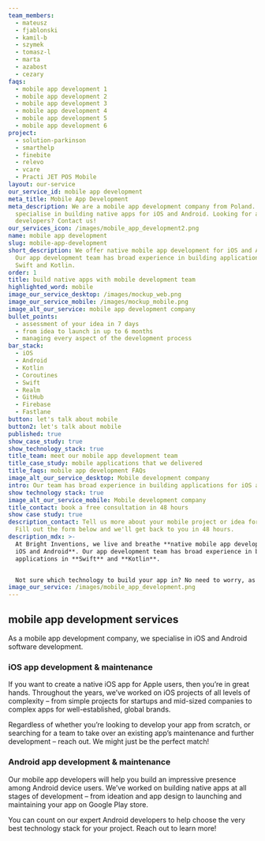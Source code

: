```yaml
---
team_members:
  - mateusz
  - fjablonski
  - kamil-b
  - szymek
  - tomasz-l
  - marta
  - azabost
  - cezary
faqs:
  - mobile app development 1
  - mobile app development 2
  - mobile app development 3
  - mobile app development 4
  - mobile app development 5
  - mobile app development 6
project:
  - solution-parkinson
  - smarthelp
  - finebite
  - relevo
  - vcare
  - Practi JET POS Mobile
layout: our-service
our_service_id: mobile app development
meta_title: Mobile App Development
meta_description: We are a mobile app development company from Poland. We
  specialise in building native apps for iOS and Android. Looking for app
  developers? Contact us!
our_services_icon: /images/mobile_app_development2.png
name: mobile app development
slug: mobile-app-development
short_description: We offer native mobile app development for iOS and Android.
  Our app development team has broad experience in building applications in
  Swift and Kotlin.
order: 1
title: build native apps with mobile development team
highlighted_word: mobile
image_our_service_desktop: /images/mockup_web.png
image_our_service_mobile: /images/mockup_mobile.png
image_alt_our_service: mobile app development company
bullet_points:
  - assessment of your idea in 7 days
  - from idea to launch in up to 6 months
  - managing every aspect of the development process
bar_stack:
  - iOS
  - Android
  - Kotlin
  - Coroutines
  - Swift
  - Realm
  - GitHub
  - Firebase
  - Fastlane
button: let's talk about mobile
button2: let's talk about mobile
published: true
show_case_study: true
show_technology_stack: true
title_team: meet our mobile app development team
title_case_study: mobile applications that we delivered
title_faqs: mobile app development FAQs
image_alt_our_service_desktop: Mobile development company
intro: Our team has broad experience in building applications for iOS and Android.
show technology stack: true
image_alt_our_service_mobile: Mobile development company
title_contact: book a free consultation in 48 hours
show case study: true
description_contact: Tell us more about your mobile project or idea for an app.
  Fill out the form below and we'll get back to you in 48 hours.
description_mdx: >-
  At Bright Inventions, we live and breathe **native mobile app development for
  iOS and Android**. Our app development team has broad experience in building
  applications in **Swift** and **Kotlin**.


  Not sure which technology to build your app in? No need to worry, as we’ll help you evaluate your project and choose the most suitable solution. All so you can achieve the best app performance and a robust user experience on all mobile devices!
image_our_service: /images/mobile_app_development.png
---
```

## mobile app development services

As a mobile app development company, we specialise in iOS and Android software development.

### iOS app development & maintenance

If you want to create a native iOS app for Apple users, then you’re in great hands. Throughout the years, we’ve worked on iOS projects of all levels of complexity – from simple projects for startups and mid-sized companies to complex apps for well-established, global brands.

Regardless of whether you’re looking to develop your app from scratch, or searching for a team to take over an existing app’s maintenance and further development – reach out. We might just be the perfect match!

### Android app development & maintenance

Our mobile app developers will help you build an impressive presence among Android device users. We’ve worked on building native apps at all stages of development – from ideation and app design to launching and maintaining your app on Google Play store.

You can count on our expert Android developers to help choose the very best technology stack for your project. Reach out to learn more!